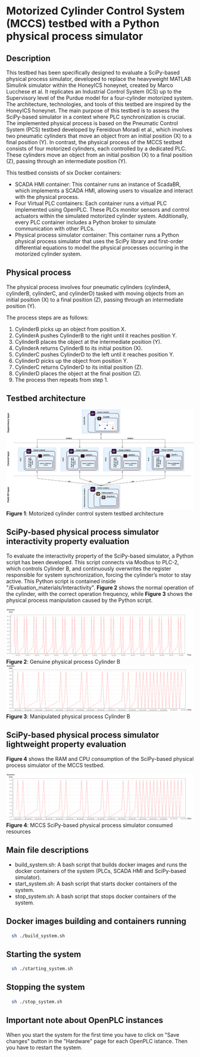 # Motorized Cylinder Control System (MCCS) testbed with a Python physical process simulator

## Description
This testbed has been specifically designed to evaluate a SciPy-based physical process simulator, developed to replace the heavyweight MATLAB Simulink simulator within the HoneyICS honeynet, created by Marco Lucchese et al. It replicates an Industrial Control System (ICS) up to the Supervisory level of the Purdue model for a four-cylinder motorized system. The architecture, technologies, and tools of this testbed are inspired by the HoneyICS honeynet. The main purpose of this testbed is to assess the SciPy-based simulator in a context where PLC synchronization is crucial. The implemented physical process is based on the Pneumatic Control System (PCS) testbed developed by Fereidoun Moradi et al., which involves two pneumatic cylinders that move an object from an initial position (X) to a final position (Y). In contrast, the physical process of the MCCS testbed consists of four motorized cylinders, each controlled by a dedicated PLC. These cylinders move an object from an initial position (X) to a final position (Z), passing through an intermediate position (Y).

This testbed consists of six Docker containers:
- SCADA HMI container: This container runs an instance of ScadaBR, which implements a SCADA HMI, allowing users to visualize and interact with the physical process.
- Four Virtual PLC containers: Each container runs a virtual PLC implemented using OpenPLC. These PLCs monitor sensors and control actuators within the simulated motorized cylinder system. Additionally, every PLC container includes a Python broker to simulate communication with other PLCs.
- Physical process simulator container: This container runs a Python physical process simulator that uses the SciPy library and first-order differential equations to model the physical processes occurring in the motorized cylinder system.

## Physical process
The physical process involves four pneumatic cylinders (cylinderA, cylinderB, cylinderC, and cylinderD) tasked with moving objects from an initial position (X) to a final position (Z), passing through an intermediate position (Y).

The process steps are as follows:
1) CylinderB picks up an object from position X.
2) CylinderA pushes CylinderB to the right until it reaches position Y.
3) CylinderB places the object at the intermediate position (Y).
4) CylinderA returns CylinderB to its initial position (X).
5) CylinderC pushes CylinderD to the left until it reaches position Y.
6) CylinderD picks up the object from position Y.
7) CylinderC returns CylinderD to its initial position (Z).
8) CylinderD places the object at the final position (Z).
9) The process then repeats from step 1.

## Testbed architecture
![arch_mccs](/materials/images/architecture_MCCS_testbed_scipy.png)
**Figure 1**: Motorized cylinder control system testbed architecture

## SciPy-based physical process simulator interactivity property evaluation
To evaluate the interactivity property of the SciPy-based simulator, a Python script has been developed. This script connects via Modbus to PLC-2, which controls Cylinder B, and continuously overwrites the register responsible for system synchronization, forcing the cylinder’s motor to stay active. This Python script is contained inside "/Evaluation_materials/Interactivity". **Figure 2** shows the normal operation of the cylinder, with the correct operation frequency, while **Figure 3** shows the physical process manipulation caused by the Python script.

![gen_cyl_b](/materials/images/genuine_cylinder_B.png)
**Figure 2**: Genuine physical process Cylinder B
![man_cyl_b](/materials/images/manipulated_cylinder_B.png)
**Figure 3**: Manipulated physical process Cylinder B

## SciPy-based physical process simulator lightweight property evaluation
**Figure 4** shows the RAM and CPU consumption of the SciPy-based physical process simulator of the MCCS testbed.

![man_cyl_b](/materials/images/manipulated_cylinder_B.png)
**Figure 4**: MCCS SciPy-based physical process simulator consumed resources

## Main file descriptions
- build_system.sh: A bash script that builds docker images and runs the docker containers of the system (PLCs, SCADA HMI and SciPy-based simulator).
- start_system.sh: A bash script that starts docker containers of the system.
- stop_system.sh: A bash script that stops docker containers of the system.

## Docker images building and containers running

```bash
  sh ./build_system.sh
```

## Starting the system

```bash
  sh ./starting_system.sh
```

## Stopping the system

```bash
  sh ./stop_system.sh
```

## Important note about OpenPLC instances
When you start the system for the first time you have to click on "Save changes" button in the "Hardware" page for each OpenPLC istance. Then you have to restart the system.
